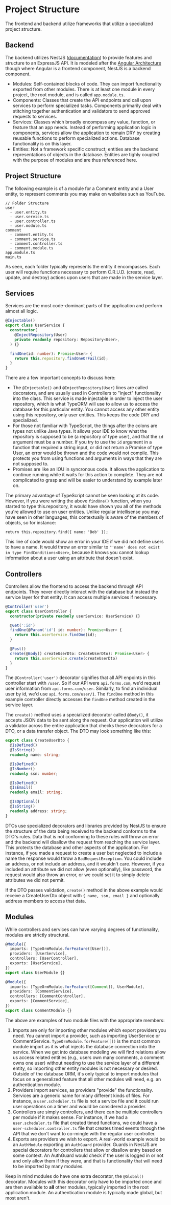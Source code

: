 # Project Structure

The frontend and backend utilize frameworks that utilize a specialized project structure.

## Backend

The backend utilizes NestJS ([documentation](https://docs.nestjs.com/)) to provide features and structure to an ExpressJS API. It is modeled after the [Angular Architecture](https://angular.io/guide/architecture) though where Angular is a frontend component, NestJS is a backend component.

- Modules: Self-contained blocks of code. They can import functionality exported from other modules. There is at least one module in every project, the root module, and is called `app.module.ts`.
- Components: Classes that create the API endpoints and call upon services to perform specialized tasks. Components primarily deal with stitching together authentication and validators to send approved requests to services.
- Services: Classes which broadly encompass any value, function, or feature that an app needs. Instead of performing application logic in components, services allow the application to remain DRY by creating reusable functions to perform specialized actions. Database functionality is on this layer.
- Entities: Not a framework specific construct; entities are the backend representations of objects in the database. Entities are tighly coupled with the purpose of modules and are thus referenced here.

## Project Structure

The following example is of a module for a Comment entity and a User entity, to represent comments you may make on websites such as YouTube.

```
// Folder Structure
user
  - user.entity.ts
  - user.service.ts
  - user.controller.ts
  - user.module.ts
comment
  - comment.entity.ts
  - comment.service.ts
  - comment.controller.ts
  - comment.module.ts
app.module.ts
main.ts
```

As seen, each folder typically represents the entity it encompasses. Each user will require functions necessary to perform C.R.U.D. (create, read, update, and destroy) actions upon users that are made in the service layer.

## Services

Services are the most code-dominant parts of the application and perform almost all logic.

```Typescript
@Injectable()
export class UserService {
  constructor(
    @InjectRepository(User)
    private readonly repository: Repository<User>,
  ) {}

  findOne(id: number): Promise<User> {
    return this.repository.findOneOrFail(id);
  }
}
```

There are a few important concepts to discuss here:

- The `@Injectable()` and `@InjectRepository(User)` lines are called decorators, and are usually used in Controllers to "inject" functionality into the class. This service is made injectable in order to inject the user repository, which is what TypeORM will use to allow us to access the database for this particular entity. You cannot access any other entity using this repository, only user entities. This keeps the code DRY and specialized.
- For those not familiar with TypeScript, the things after the colons are types not unlike Java types. It allows your IDE to know what the repository is supposed to be (a repository of type user), and that the `id` argument must be a number. If you try to use the `id` argument in a function that required a string input, or did not return a Promise of type User, an error would be thrown and the code would not compile. This protects you from using functions and arguments in ways that they are not supposed to.
- Promises are like an IOU in syncronous code. It allows the application to continue running while it waits for this action to complete. They are not complicated to grasp and will be easier to understand by example later on.

The primary advantage of TypeScript cannot be seen looking at its code. However, if you were writing the above `findOne()` function, when you started to type this.repository, it would have shown you all of the methods you're allowed to use on user entities. Unlike regular intellisense you may have seen in other languages, this contextually is aware of the members of objects, so for instance:

```
return this.repository.find({ name: 'Bob' });
```

This line of code would show an error in your IDE if we did not define users to have a name. It would throw an error similar to `"'name' does not exist in type FindConditions<User>`, because it knows you cannot lookup information about a user using an attribute that doesn't exist.

## Controllers

Controllers allow the frontend to access the backend through API endpoints. They never directly interact with the database but instead the service layer for that entity. It can access multiple services if necessary.

```TypeScript
@Controller('user')
export class UserController {
  constructor(private readonly userService: UserService) {}

  @Get(':id')
  findOne(@Param('id') id: number): Promise<User> {
    return this.userService.findOne(id);
  }

  @Post()
  create(@Body() createUserDto: CreateUserDto): Promise<User> {
    return this.userService.create(createUserDto)
  }
}
```

The `@Controller('user')` decorator signifies that all API enpoints in this controller start with `/user`. So if our API were `api.forms.com`, we'd request user information from `api.forms.com/user`. Similarly, to find an individual user by id, we'd use `api.forms.com/user/1`. The `findOne` method in this example controller directly accesses the `findOne` method created in the service layer.

The `create()` method uses a specialized decorator called `@Body()`, it accepts JSON data to be sent along the request. Our application will utilize a validator across the entire application that checks these decorators for a DTO, or a data transfer object. The DTO may look something like this:

```Typescript
export class CreateUserDto {
  @IsDefined()
  @IsString()
  readonly name: string;

  @IsDefined()
  @IsNumber()
  readonly ssn: number;

  @IsDefined()
  @IsEmail()
  readonly email: string;

  @IsOptional()
  @IsString()
  readonly address: string;
}
```

DTOs use specialized decorators and libraries provided by NestJS to ensure the structure of the data being received to the backend conforms to the DTO's rules. Data that is not conforming to these rules will throw an error and the backend will disallow the request from reaching the service layer. This protects the database and other aspects of the application. For instance, if you made a request to create a user but neglected to include a name the response would throw a `BadRequestException`. You could include an address, or not include an address, and it wouldn't care. However, if you included an attribute we did not allow (even optionally), like password, the request would also throw an error, or we could set it to simply delete attributes we did not permit.

If the DTO passes validation, `create()` method in the above example would receive a CreateUserDto object with `{ name, ssn, email }` and optionally address members to access that data.

## Modules

While controllers and services can have varying degrees of functionality, modules are strictly structural.

```TypeScript
@Module({
  imports: [TypeOrmModule.forFeature([User])],
  providers: [UserService],
  controllers: [UserController],
  exports: [UserService],
})
export class UserModule {}

@Module({
  imports: [TypeOrmModule.forFeature([Comment]), UserModule],
  providers: [CommentService],
  controllers: [CommentController],
  exports: [CommentService],
})
export class CommentModule {}
```

The above are examples of two module files with the appropriate members:

1. Imports are only for importing other modules which export providers you need. You cannot import a provider, such as importing UserService or CommentService. `TypeOrmModule.forFeature([])` is the most common module import as it is what injects the database connection into the service. When we get into database modeling we will find relations allow us access related entities (e.g., users own many comments, a comment owns one user) without needing to use the service layer of a different entity, so importing other entity modules is not necessary or desired. Outside of the database ORM, it's only typical to import modules that focus on a generalized feature that all other modules will need, e.g. an authentication module.
2. Providers import services, as providers "provide" the functionality. Services are a generic name for many different kinds of files. For instance, a `user.scheduler.ts` file is not a service file and it could run user operations on a timer and would be considered a provider.
3. Controllers are simply controllers, and there can be multiple controllers per module if it makes sense. For instance, if we had a `user.scheduler.ts` file that created timed functions, we could have a `user-scheduler.controller.ts` file that creates timed events through the API that we don't want to co-mingle with the regular user controller.
4. Exports are providers we wish to export. A real-world example would be an `AuthModule` exporting an `AuthGuard` provider. Guards in NestJS are special decorators for controllers that allow or disallow entry based on some context. An AuthGuard would check if the user is logged in or not and only allow them if they were, and that is functionality that will need to be imported by many modules.

Keep in mind modules do have one extra decorator, the `@Global()` decorator. Modules with this decorator only have to be imported once and are then available to **all** other modules, typically imported in the root application module. An authentication module is typically made global, but most aren't.
